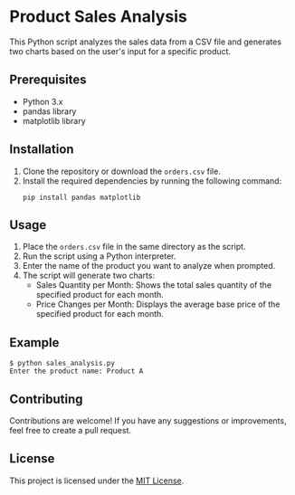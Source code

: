 # Product Sales Analysis

This Python script analyzes the sales data from a CSV file and generates two charts based on the user's input for a specific product.

## Prerequisites

- Python 3.x
- pandas library
- matplotlib library

## Installation

1. Clone the repository or download the `orders.csv` file.
2. Install the required dependencies by running the following command:
   ```
   pip install pandas matplotlib
   ```

## Usage

1. Place the `orders.csv` file in the same directory as the script.
2. Run the script using a Python interpreter.
3. Enter the name of the product you want to analyze when prompted.
4. The script will generate two charts:
   - Sales Quantity per Month: Shows the total sales quantity of the specified product for each month.
   - Price Changes per Month: Displays the average base price of the specified product for each month.

## Example

```
$ python sales_analysis.py
Enter the product name: Product A
```

## Contributing

Contributions are welcome! If you have any suggestions or improvements, feel free to create a pull request.

## License

This project is licensed under the [MIT License](LICENSE).
